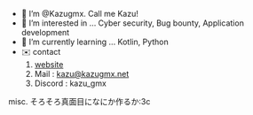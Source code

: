 - 👋 I’m @Kazugmx. Call me Kazu!
- 👀 I’m interested in ... Cyber security, Bug bounty, Application development
- 🌱 I’m currently learning ... Kotlin, Python
- ✉️ contact
  1. [website](https://www.kazugmx.net)
  2. Mail : [kazu@kazugmx.net](mailto://kazu@kazugmx.net)
  3. Discord : kazu_gmx

<!---
Kazugmx/Kazugmx is a ✨ special ✨ repository because its `README.md` (this file) appears on your GitHub profile.
You can click the Preview link to take a look at your changes.
--->

misc.
そろそろ真面目になにか作るか:3c
